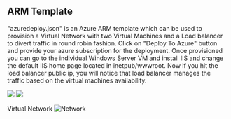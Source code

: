 <h2>ARM Template</h2>
"azuredeploy.json" is an Azure ARM template which can be used to provision a Virtual Network with two Virtual Machines and a Load balancer to divert traffic in round robin fashion. Click on "Deploy To Azure" button and provide your azure subscription for the deployment. Once provisioned you can go to the individual Windows Server VM and install IIS and change the default IIS home page located in inetpub/wwwroot. Now if you hit the load balancer public ip, you will notice that load balancer manages the traffic based on the virtual machines availability.

<a href="https://azuredeploy.net/" target="_blank"><img src="http://azuredeploy.net/deploybutton.png"/></a>
<a href="http://armviz.io/#/?load=https%3A%2F%2Fraw.githubusercontent.com%2Farghya-chowdhury%2FAzureSamples%2Fblob%2Fmaster%2FARMVMTemplate%2Fazuredeploy.json" target="_blank">
    <img src="http://armviz.io/visualizebutton.png"/>
</a>

Virtual Network
![Network](https://github.com/arghya-chowdhury/AzureSamples/blob/master/ARMVMTemplate/Network.png)


